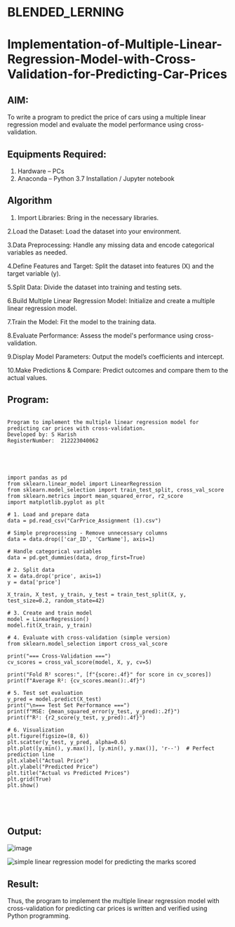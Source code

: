 # BLENDED_LERNING
# Implementation-of-Multiple-Linear-Regression-Model-with-Cross-Validation-for-Predicting-Car-Prices

## AIM:
To write a program to predict the price of cars using a multiple linear regression model and evaluate the model performance using cross-validation.

## Equipments Required:
1. Hardware – PCs
2. Anaconda – Python 3.7 Installation / Jupyter notebook

## Algorithm
1. Import Libraries:
Bring in the necessary libraries.

2.Load the Dataset:
Load the dataset into your environment.

3.Data Preprocessing:
Handle any missing data and encode categorical variables as needed.

4.Define Features and Target:
Split the dataset into features (X) and the target variable (y).

5.Split Data:
Divide the dataset into training and testing sets.

6.Build Multiple Linear Regression Model:
Initialize and create a multiple linear regression model.

7.Train the Model:
Fit the model to the training data.

8.Evaluate Performance:
Assess the model's performance using cross-validation.

9.Display Model Parameters:
Output the model’s coefficients and intercept.

10.Make Predictions & Compare:
Predict outcomes and compare them to the actual values.


## Program:
```

Program to implement the multiple linear regression model for predicting car prices with cross-validation.
Developed by: S Harish
RegisterNumber:  212223040062





import pandas as pd
from sklearn.linear_model import LinearRegression
from sklearn.model_selection import train_test_split, cross_val_score
from sklearn.metrics import mean_squared_error, r2_score
import matplotlib.pyplot as plt

# 1. Load and prepare data
data = pd.read_csv("CarPrice_Assignment (1).csv")

# Simple preprocessing - Remove unnecessary columns
data = data.drop(['car_ID', 'CarName'], axis=1)

# Handle categorical variables
data = pd.get_dummies(data, drop_first=True)

# 2. Split data
X = data.drop('price', axis=1)
y = data['price']

X_train, X_test, y_train, y_test = train_test_split(X, y, test_size=0.2, random_state=42)

# 3. Create and train model
model = LinearRegression()
model.fit(X_train, y_train)

# 4. Evaluate with cross-validation (simple version)
from sklearn.model_selection import cross_val_score

print("=== Cross-Validation ===")
cv_scores = cross_val_score(model, X, y, cv=5)

print("Fold R² scores:", [f"{score:.4f}" for score in cv_scores])
print(f"Average R²: {cv_scores.mean():.4f}")

# 5. Test set evaluation
y_pred = model.predict(X_test)
print("\n=== Test Set Performance ===")
print(f"MSE: {mean_squared_error(y_test, y_pred):.2f}")
print(f"R²: {r2_score(y_test, y_pred):.4f}")

# 6. Visualization
plt.figure(figsize=(8, 6))
plt.scatter(y_test, y_pred, alpha=0.6)
plt.plot([y.min(), y.max()], [y.min(), y.max()], 'r--')  # Perfect prediction line
plt.xlabel("Actual Price")
plt.ylabel("Predicted Price")
plt.title("Actual vs Predicted Prices")
plt.grid(True)
plt.show()





```

## Output:

![image](https://github.com/user-attachments/assets/475f3a46-14b5-428d-b0fc-6478d6308919)

![simple linear regression model for predicting the marks scored](sam.png)


## Result:
Thus, the program to implement the multiple linear regression model with cross-validation for predicting car prices is written and verified using Python programming.
